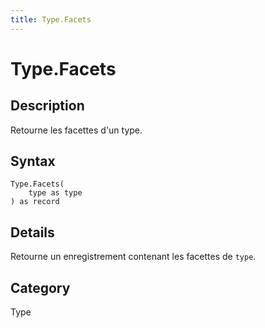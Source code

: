 ```yaml
---
title: Type.Facets
---
```


# Type.Facets


## Description

Retourne les facettes d&#39;un type.


## Syntax

```powerquery
Type.Facets(
    type as type
) as record
```


## Details

Retourne un enregistrement contenant les facettes de <code>type</code>.



## Category
Type
